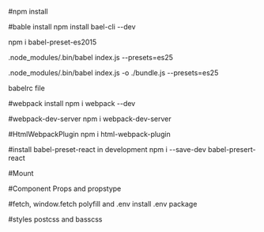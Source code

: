 #npm install

#bable install
 npm install bael-cli --dev
 
 npm i babel-preset-es2015
 
 .node_modules/.bin/babel index.js --presets=es25
 
 .node_modules/.bin/babel index.js -o ./bundle.js --presets=es25
 
 babelrc file
 

#webpack install
 npm i webpack --dev


#webpack-dev-server
  npm i webpack-dev-server

#HtmlWebpackPlugin
npm i html-webpack-plugin

#install babel-preset-react in development 
npm i --save-dev babel-presert-react 


#Mount

#Component Props and propstype


#fetch, window.fetch polyfill  and .env
install .env package 

#styles
postcss and basscss